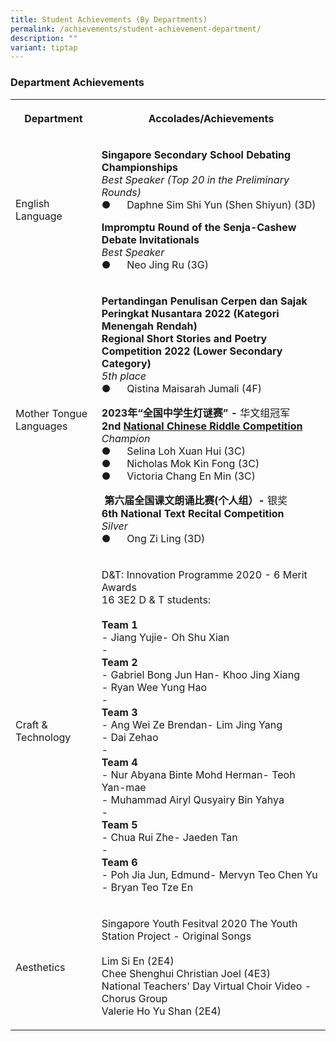```yaml
---
title: Student Achievements (By Departments)
permalink: /achievements/student-achievement-department/
description: ""
variant: tiptap
---
```

<h3>Department Achievements</h3>
<table>
<tbody>
<tr>
<th rowspan="1" colspan="1">
<p>Department</p>
</th>
<th rowspan="1" colspan="1">
<p>Accolades/Achievements</p>
</th>
</tr>
<tr>
<td rowspan="1" colspan="1">
<p>English Language</p>
</td>
<td rowspan="1" colspan="1">
<p><strong>Singapore Secondary School Debating Championships</strong>
<br><em>Best Speaker (Top 20 in the Preliminary Rounds)</em>
<br>●&nbsp;&nbsp;&nbsp;&nbsp;&nbsp; Daphne Sim Shi Yun (Shen Shiyun) (3D)</p>
<p><strong>Impromptu Round of the Senja-Cashew Debate Invitationals </strong>
<br><em>Best Speaker</em>
<br>●&nbsp;&nbsp;&nbsp;&nbsp;&nbsp; Neo Jing Ru (3G)</p>
</td>
</tr>
<tr>
<td rowspan="1" colspan="1">
<p>Mother Tongue Languages</p>
</td>
<td rowspan="1" colspan="1">
<p><strong>Pertandingan Penulisan Cerpen dan Sajak Peringkat Nusantara 2022 (Kategori Menengah Rendah)<br>Regional Short Stories and Poetry Competition 2022 (Lower Secondary Category)</strong>
<br><em>5th place</em>
<br>●&nbsp;&nbsp;&nbsp;&nbsp;&nbsp; Qistina Maisarah Jumali (4F)</p>
<p><strong>2023年“全国中学生灯谜赛” - </strong>华文组冠军
<br><strong>2nd <a href="https://www.moe.gov.sg/news/press-releases/20230622-more-than-250-students-test-their-wits-at-the-2nd-national-chinese-riddle-competition" rel="noopener noreferrer nofollow" target="_blank">National Chinese Riddle Competition</a></strong>
<br><em>Champion</em>
<br>●&nbsp;&nbsp;&nbsp;&nbsp;&nbsp; Selina Loh Xuan Hui (3C)
<br>●&nbsp;&nbsp;&nbsp;&nbsp;&nbsp; Nicholas Mok Kin Fong (3C)
<br>●&nbsp;&nbsp;&nbsp;&nbsp;&nbsp; Victoria Chang En Min (3C)</p>
<p>&nbsp;<strong>第六届全国课文朗诵比赛(个人组）- </strong>银奖
<br><strong>6th National Text Recital Competition</strong>
<br><em>Silver</em>
<br>●&nbsp;&nbsp;&nbsp;&nbsp;&nbsp; Ong Zi Ling (3D)</p>
</td>
</tr>
<tr>
<td rowspan="1" colspan="1">
<p>Craft &amp; Technology</p>
</td>
<td rowspan="1" colspan="1">
<p>D&amp;T: Innovation Programme 2020 - 6 Merit Awards
<br>16 3E2 D &amp; T students:
<br>
<br><strong>Team 1</strong>
<br>- Jiang Yujie- Oh Shu Xian
<br>-
<br><strong>Team 2</strong>
<br>- Gabriel Bong Jun Han- Khoo Jing Xiang
<br>- Ryan Wee Yung Hao
<br>-
<br><strong>Team 3</strong>
<br>- Ang Wei Ze Brendan- Lim Jing Yang
<br>- Dai Zehao
<br>-
<br><strong>Team 4</strong>
<br>- Nur Abyana Binte Mohd Herman- Teoh Yan-mae
<br>- Muhammad Airyl Qusyairy Bin Yahya
<br>-
<br><strong>Team 5</strong>
<br>- Chua Rui Zhe- Jaeden Tan
<br>-
<br><strong>Team 6</strong>
<br>- Poh Jia Jun, Edmund- Mervyn Teo Chen Yu
<br>- Bryan Teo Tze En</p>
</td>
</tr>
<tr>
<td rowspan="1" colspan="1">
<p>Aesthetics</p>
</td>
<td rowspan="1" colspan="1">
<p>Singapore Youth Fesitval 2020 The Youth Station Project - Original Songs
<br>
<br>Lim Si En (2E4)
<br>Chee Shenghui Christian Joel (4E3)
<br>National Teachers' Day Virtual Choir Video - Chorus Group
<br>Valerie Ho Yu Shan (2E4)</p>
</td>
</tr>
</tbody>
</table>
<p></p>